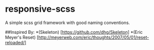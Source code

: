 responsive-scss
===============

A simple scss grid framework with good naming conventions.

##Inspired By:
*(Skeleton) [https://github.com/dhg/Skeleton]
*(Eric Meyer's Reset) [http://meyerweb.com/eric/thoughts/2007/05/01/reset-reloaded/]
